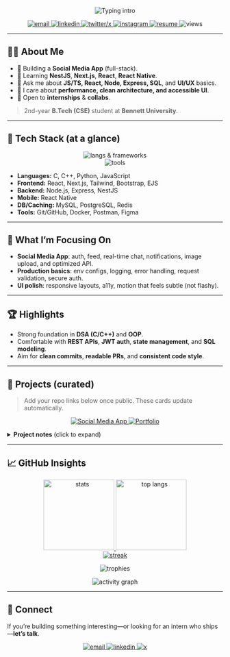 <!-- Profile README: Vansh Mehta | polished + visual -->

<!-- Hero -->
<p align="center">
  <img src="https://readme-typing-svg.demolab.com?font=Inter&weight=700&size=28&duration=2500&pause=800&center=true&vCenter=true&width=800&lines=Hi%F0%9F%91%8B+I'm+Vansh+Mehta;Full-stack+Developer;2nd-year+@+Bennett+University;I+build+fast%2C+usable+web+%26+mobile+apps" alt="Typing intro">
</p>

<!-- Quick links -->
<p align="center">
  <a href="mailto:mvansh705@gmail.com">
    <img src="https://img.shields.io/badge/Email-mvansh705%40gmail.com-D14836?logo=gmail&logoColor=white" alt="email">
  </a>
  <a href="https://www.linkedin.com/in/vansh-mehta-8867b8275/">
    <img src="https://img.shields.io/badge/LinkedIn-Vansh%20Mehta-0A66C2?logo=linkedin&logoColor=white" alt="linkedin">
  </a>
  <a href="https://twitter.com/vanshmehta22914">
    <img src="https://img.shields.io/badge/X-@vanshmehta22914-111?logo=x&logoColor=white" alt="twitter/x">
  </a>
  <a href="https://instagram.com/mvansh_2005">
    <img src="https://img.shields.io/badge/Instagram-@mvansh_2005-E4405F?logo=instagram&logoColor=white" alt="instagram">
  </a>
  <a href="https://drive.google.com/file/d/10IaM3D0BiZ8xH0aiE72Efyu4MsQhHZ3h/view?usp=drive_link">
    <img src="https://img.shields.io/badge/Resume-View-2F80ED?logo=googledrive&logoColor=white" alt="resume">
  </a>
  <img src="https://komarev.com/ghpvc/?username=mvanshbu0681&label=Profile%20Views&style=flat&color=brightgreen" alt="views">
</p>

---

## 👨‍💻 About Me
- 🔭 Building a **Social Media App** (full-stack).
- 🌱 Learning **NestJS**, **Next.js**, **React**, **React Native**.
- 💬 Ask me about **JS/TS, React, Node, Express, SQL**, and **UI/UX** basics.
- 🎯 I care about **performance, clean architecture, and accessible UI**.
- 🤝 Open to **internships** & **collabs**.

> 2nd-year **B.Tech (CSE)** student at **Bennett University**.

---

## 🧰 Tech Stack (at a glance)

<p align="center">
  <img src="https://skillicons.dev/icons?i=c,cpp,python,js,html,css,react,nextjs,reactnative,nodejs,express,nestjs,ejs" alt="langs & frameworks">
  <br/>
  <img src="https://skillicons.dev/icons?i=mysql,postgres,redis,git,github,docker,postman,figma,tailwind,bootstrap" alt="tools">
</p>

- **Languages:** C, C++, Python, JavaScript  
- **Frontend:** React, Next.js, Tailwind, Bootstrap, EJS  
- **Backend:** Node.js, Express, NestJS  
- **Mobile:** React Native  
- **DB/Caching:** MySQL, PostgreSQL, Redis  
- **Tools:** Git/GitHub, Docker, Postman, Figma

---

## 🚀 What I’m Focusing On
- **Social Media App**: auth, feed, real-time chat, notifications, image upload, and optimized API.
- **Production basics**: env configs, logging, error handling, request validation, secure auth.
- **UI polish**: responsive layouts, a11y, motion that feels subtle (not flashy).

---

## 🏆 Highlights
- Strong foundation in **DSA (C/C++)** and **OOP**.  
- Comfortable with **REST APIs**, **JWT auth**, **state management**, and **SQL modeling**.  
- Aim for **clean commits**, **readable PRs**, and **consistent code style**.

<!-- Add concrete highlights from LinkedIn here if you want -->
<!-- Example:
- 🎖️ Smart India Hackathon 2024 – Finalist (Problem: XYZ)
- 🥇 CodeChef Campus Chapter – Top 5% (Rating: XXXX)
- 📜 Certifications: XYZ (Coursera), ABC (Udemy)
-->

---

## 📌 Projects (curated)
> Add your repo links below once public. These cards update automatically.

<p align="center">
  <!-- Replace owner/repo with yours (e.g., mvanshbu0681/social-media-app) -->
  <a href="https://github.com/mvanshbu0681/social-media-app">
    <img src="https://github-readme-stats.vercel.app/api/pin/?username=mvanshbu0681&repo=social-media-app&theme=transparent&hide_border=true" alt="Social Media App">
  </a>
  <a href="https://github.com/mvanshbu0681/portfolio">
    <img src="https://github-readme-stats.vercel.app/api/pin/?username=mvanshbu0681&repo=portfolio&theme=transparent&hide_border=true" alt="Portfolio">
  </a>
</p>

<details>
<summary><b>Project notes</b> (click to expand)</summary>

- **Social Media App:** Next.js/React + Node/NestJS, PostgreSQL/Redis, file uploads, feed algo v1, WebSocket/Socket.IO for chat.
- **Portfolio:** modern, accessible, mobile-first site with case studies and contact.
- **(Optional)**: Add a small CLI tool or API microservice to show breadth.

</details>

---

## 📈 GitHub Insights

<p align="center">
  <a href="https://github.com/mvanshbu0681">
    <img height="165" alt="stats" src="https://github-readme-stats.vercel.app/api?username=mvanshbu0681&show_icons=true&include_all_commits=true&count_private=true&hide_border=true&rank_icon=github&theme=transparent">
  </a>
  <a href="https://github.com/mvanshbu0681">
    <img height="165" alt="top langs" src="https://github-readme-stats.vercel.app/api/top-langs/?username=mvanshbu0681&layout=compact&hide_border=true&theme=transparent">
  </a>
  <br/>
  <a href="https://github.com/mvanshbu0681">
    <img alt="streak" src="https://github-readme-streak-stats.herokuapp.com?user=mvanshbu0681&hide_border=true&theme=transparent">
  </a>
</p>

<p align="center">
  <img src="https://github-profile-trophy.vercel.app/?username=mvanshbu0681&theme=flat&no-bg=true&no-frame=true&margin-w=10" alt="trophies">
</p>

<p align="center">
  <img src="https://github-readme-activity-graph.vercel.app/graph?username=mvanshbu0681&theme=github-compact&hide_border=true" alt="activity graph">
</p>

---

## 🤝 Connect
If you’re building something interesting—or looking for an intern who ships—**let’s talk**.

<p align="center">
  <a href="mailto:mvansh705@gmail.com">
    <img src="https://img.shields.io/badge/Email-Contact-D14836?logo=gmail&logoColor=white" alt="email">
  </a>
  <a href="https://www.linkedin.com/in/vansh-mehta-8867b8275/">
    <img src="https://img.shields.io/badge/LinkedIn-Connect-0A66C2?logo=linkedin&logoColor=white" alt="linkedin">
  </a>
  <a href="https://twitter.com/vanshmehta22914">
    <img src="https://img.shields.io/badge/X-Follow-111?logo=x&logoColor=white" alt="x">
  </a>
</p>
